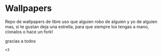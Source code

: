 # Wallpapers


Repo de wallpapers de libre uso que alguien robo de alguien y yo de alguien mas, si te gustan deja una estrella, para que siempre los tengas a mano, clonalos o hace un fork! 


gracias a todos 

```
<3
```
